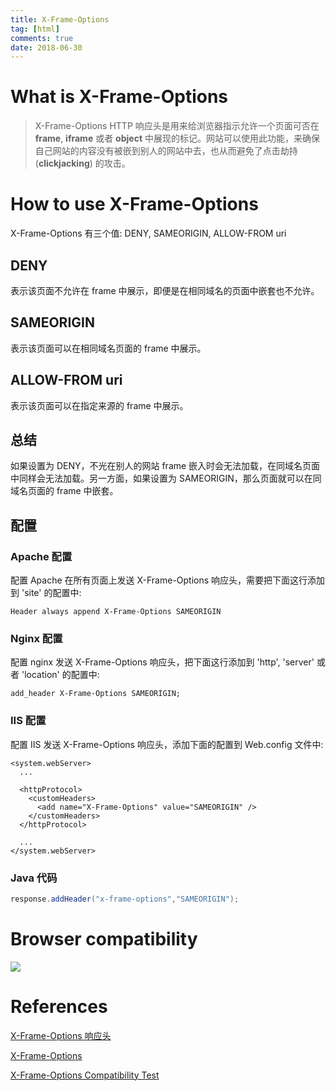 ```yaml
---
title: X-Frame-Options
tag: [html]
comments: true
date: 2018-06-30
---
```




# What is X-Frame-Options

>X-Frame-Options HTTP 响应头是用来给浏览器指示允许一个页面可否在 **frame**, **iframe** 或者 **object** 中展现的标记。网站可以使用此功能，来确保自己网站的内容没有被嵌到别人的网站中去，也从而避免了点击劫持 (**clickjacking**) 的攻击。

# How to use X-Frame-Options

X-Frame-Options 有三个值: DENY, SAMEORIGIN, ALLOW-FROM uri

## DENY

表示该页面不允许在 frame 中展示，即便是在相同域名的页面中嵌套也不允许。

## SAMEORIGIN

表示该页面可以在相同域名页面的 frame 中展示。

## ALLOW-FROM uri

表示该页面可以在指定来源的 frame 中展示。


## 总结

如果设置为 DENY，不光在别人的网站 frame 嵌入时会无法加载，在同域名页面中同样会无法加载。另一方面，如果设置为 SAMEORIGIN，那么页面就可以在同域名页面的 frame 中嵌套。

## 配置

### Apache 配置

配置 Apache 在所有页面上发送 X-Frame-Options 响应头，需要把下面这行添加到 'site' 的配置中:

```config
Header always append X-Frame-Options SAMEORIGIN
```

### Nginx 配置

配置 nginx 发送 X-Frame-Options 响应头，把下面这行添加到 'http', 'server' 或者 'location' 的配置中:

```config
add_header X-Frame-Options SAMEORIGIN;
```

### IIS 配置

配置 IIS 发送 X-Frame-Options 响应头，添加下面的配置到 Web.config 文件中:

```config
<system.webServer>
  ...

  <httpProtocol>
    <customHeaders>
      <add name="X-Frame-Options" value="SAMEORIGIN" />
    </customHeaders>
  </httpProtocol>

  ...
</system.webServer>
```

### Java 代码

```java
response.addHeader("x-frame-options","SAMEORIGIN");
```

# Browser compatibility

![](http://ww1.sinaimg.cn/large/006wYWbGly1fssxmsbbikj30re0b3js8.jpg)


# References

[X-Frame-Options 响应头](https://developer.mozilla.org/zh-CN/docs/Web/HTTP/X-Frame-Options)

[X-Frame-Options](https://developer.mozilla.org/en-US/docs/Web/HTTP/Headers/X-Frame-Options)

[X-Frame-Options Compatibility Test](http://erlend.oftedal.no/blog/tools/xframeoptions/)